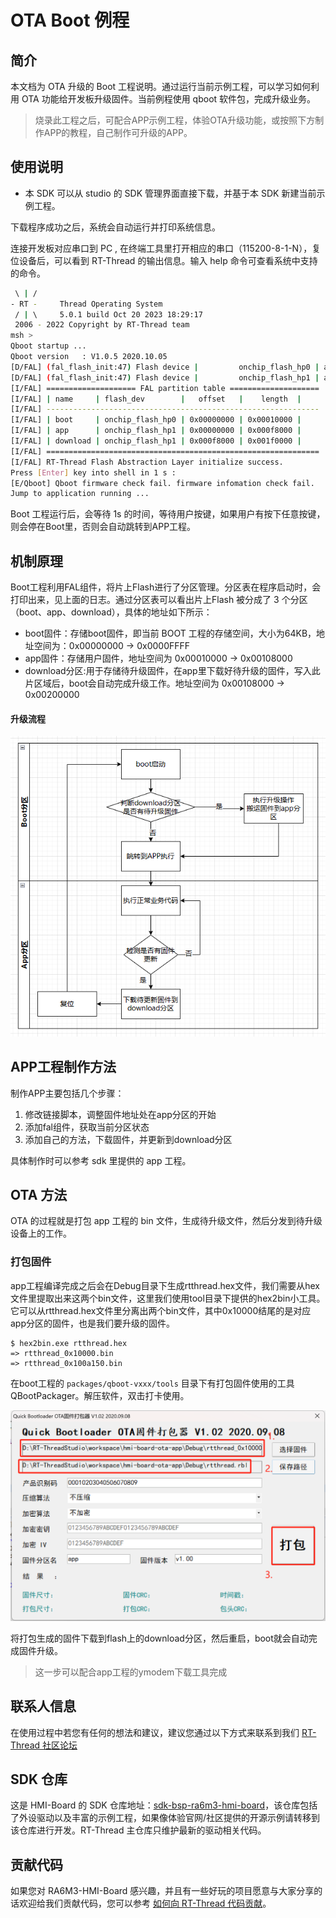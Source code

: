# OTA Boot 例程

## 简介

本文档为 OTA 升级的 Boot 工程说明。通过运行当前示例工程，可以学习如何利用 OTA 功能给开发板升级固件。当前例程使用 qboot 软件包，完成升级业务。

> 烧录此工程之后，可配合APP示例工程，体验OTA升级功能，或按照下方制作APP的教程，自己制作可升级的APP。

## 使用说明

- 本 SDK 可以从 studio 的 SDK 管理界面直接下载，并基于本 SDK 新建当前示例工程。

下载程序成功之后，系统会自动运行并打印系统信息。

连接开发板对应串口到 PC , 在终端工具里打开相应的串口（115200-8-1-N），复位设备后，可以看到 RT-Thread 的输出信息。输入 help 命令可查看系统中支持的命令。

```bash
 \ | /
- RT -     Thread Operating System
 / | \     5.0.1 build Oct 20 2023 18:29:17
 2006 - 2022 Copyright by RT-Thread team
msh >
Qboot startup ...
Qboot version   : V1.0.5 2020.10.05
[D/FAL] (fal_flash_init:47) Flash device |         onchip_flash_hp0 | addr: 0x00000000 | len: 0x00010000 | blk_size: 0x00002000 |initialized finish.
[D/FAL] (fal_flash_init:47) Flash device |         onchip_flash_hp1 | addr: 0x00010000 | len: 0x001f0000 | blk_size: 0x00008000 |initialized finish.
[I/FAL] ==================== FAL partition table ====================
[I/FAL] | name     | flash_dev        |   offset   |    length  |
[I/FAL] -------------------------------------------------------------
[I/FAL] | boot     | onchip_flash_hp0 | 0x00000000 | 0x00010000 |
[I/FAL] | app      | onchip_flash_hp1 | 0x00000000 | 0x000f8000 |
[I/FAL] | download | onchip_flash_hp1 | 0x000f8000 | 0x001f0000 |
[I/FAL] =============================================================
[I/FAL] RT-Thread Flash Abstraction Layer initialize success.
Press [Enter] key into shell in 1 s :
[E/Qboot] Qboot firmware check fail. firmware infomation check fail.
Jump to application running ...

```

Boot 工程运行后，会等待 1s 的时间，等待用户按键，如果用户有按下任意按键，则会停在Boot里，否则会自动跳转到APP工程。

## 机制原理

Boot工程利用FAL组件，将片上Flash进行了分区管理。分区表在程序启动时，会打印出来，见上面的日志。通过分区表可以看出片上Flash 被分成了 3 个分区（boot、app、download），具体的地址如下所示：

- boot固件：存储boot固件，即当前 BOOT 工程的存储空间，大小为64KB，地址空间为：0x00000000 -> 0x0000FFFF
- app固件：存储用户固件，地址空间为 0x00010000 -> 0x00108000
- download分区:用于存储待升级固件，在app里下载好待升级的固件，写入此片区域后，boot会自动完成升级工作。地址空间为 0x00108000 -> 0x00200000

#### 升级流程

![image-20231027115053299](docs/picture/ota_boot.png)

## APP工程制作方法

制作APP主要包括几个步骤：

1. 修改链接脚本，调整固件地址处在app分区的开始
2. 添加fal组件，获取当前分区状态
3. 添加自己的方法，下载固件，并更新到download分区

具体制作时可以参考 sdk 里提供的 app 工程。

## OTA 方法

OTA 的过程就是打包 app 工程的 bin 文件，生成待升级文件，然后分发到待升级设备上的工作。

### 打包固件

app工程编译完成之后会在Debug目录下生成rtthread.hex文件，我们需要从hex文件里提取出来这两个bin文件，这里我们使用tool目录下提供的hex2bin小工具。它可以从rtthread.hex文件里分离出两个bin文件，其中0x10000结尾的是对应app分区的固件，也是我们要升级的固件。

```
$ hex2bin.exe rtthread.hex
=> rtthread_0x10000.bin
=> rtthread_0x100a150.bin
```

在boot工程的 `packages/qboot-vxxx/tools` 目录下有打包固件使用的工具QBootPackager。解压软件，双击打卡使用。

![image-20231027150651029](docs/picture/ota-packer.png)

将打包生成的固件下载到flash上的download分区，然后重启，boot就会自动完成固件升级。

> 这一步可以配合app工程的ymodem下载工具完成

## 联系人信息

在使用过程中若您有任何的想法和建议，建议您通过以下方式来联系到我们  [RT-Thread 社区论坛](https://club.rt-thread.org/)

## SDK 仓库

这是 HMI-Board 的 SDK 仓库地址：[sdk-bsp-ra6m3-hmi-board](https://github.com/RT-Thread-Studio/sdk-bsp-ra6m3-hmi-board)，该仓库包括了外设驱动以及丰富的示例工程，如果像体验官网/社区提供的开源示例请转移到该仓库进行开发。RT-Thread 主仓库只维护最新的驱动相关代码。

## 贡献代码

如果您对  RA6M3-HMI-Board 感兴趣，并且有一些好玩的项目愿意与大家分享的话欢迎给我们贡献代码，您可以参考 [如何向 RT-Thread 代码贡献](https://www.rt-thread.org/document/site/#/rt-thread-version/rt-thread-standard/development-guide/github/github)。